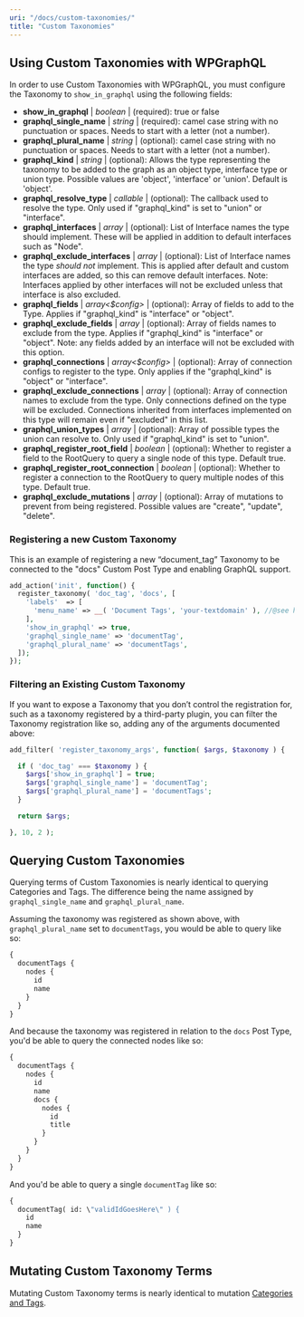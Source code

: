 ```yaml
---
uri: "/docs/custom-taxonomies/"
title: "Custom Taxonomies"
---
```


## Using Custom Taxonomies with WPGraphQL

In order to use Custom Taxonomies with WPGraphQL, you must configure the Taxonomy to `show_in_graphql` using the following fields:

- **show_in_graphql** | _boolean_ | (required): true or false
- **graphql_single_name** | _string_ | (required): camel case string with no punctuation or spaces. Needs to start with a letter (not a number). 
- **graphql_plural_name** | _string_ | (optional): camel case string with no punctuation or spaces. Needs to start with a letter (not a number). 
- **graphql_kind** | _string_ | (optional): Allows the type representing the taxonomy to be added to the graph as an object type, interface type or union type. Possible values are 'object', 'interface' or 'union'. Default is 'object'.
- **graphql_resolve_type** | _callable_ | (optional): The callback used to resolve the type. Only used if "graphql_kind" is set to "union" or "interface".
- **graphql_interfaces** | _array<string>_ | (optional): List of Interface names the type should implement. These will be applied in addition to default interfaces such as "Node".
- **graphql_exclude_interfaces** | _array<string>_ | (optional): List of Interface names the type _should not_ implement. This is applied after default and custom interfaces are added, so this can remove default interfaces. Note: Interfaces applied by other interfaces will not be excluded unless that interface is also excluded.
- **graphql_fields** | _array<$config>_ | (optional): Array of fields to add to the Type. Applies if "graphql_kind" is "interface" or "object".
- **graphql_exclude_fields** | _array<string>_ | (optional): Array of fields names to exclude from the type. Applies if "graphql_kind" is "interface" or "object". Note: any fields added by an interface will not be excluded with this option.
- **graphql_connections** | _array<$config>_ | (optional): Array of connection configs to register to the type. Only applies if the "graphql_kind" is "object" or "interface".
- **graphql_exclude_connections** | _array<string>_ | (optional): Array of connection names to exclude from the type. Only connections defined on the type will be excluded. Connections inherited from interfaces implemented on this type will remain even if "excluded" in this list.
- **graphql_union_types** | _array<string>_ | (optional): Array of possible types the union can resolve to. Only used if "graphql_kind" is set to "union".
- **graphql_register_root_field** | _boolean_ | (optional): Whether to register a field to the RootQuery to query a single node of this type. Default true.
- **graphql_register_root_connection** | _boolean_ | (optional): Whether to register a connection to the RootQuery to query multiple nodes of this type. Default true.
- **graphql_exclude_mutations** | _array<string>_ | (optional): Array of mutations to prevent from being registered. Possible values are "create", "update", "delete". 

### Registering a new Custom Taxonomy

This is an example of registering a new “document_tag” Taxonomy to be connected to the "docs" Custom Post Type and enabling GraphQL support.

```php
add_action('init', function() {
  register_taxonomy( 'doc_tag', 'docs', [
    'labels'  => [
      'menu_name' => __( 'Document Tags', 'your-textdomain' ), //@see https://developer.wordpress.org/themes/functionality/internationalization/
    ],
    'show_in_graphql' => true,
    'graphql_single_name' => 'documentTag',
    'graphql_plural_name' => 'documentTags',
  ]);
});
```

### Filtering an Existing Custom Taxonomy

If you want to expose a Taxonomy that you don’t control the registration for, such as a taxonomy registered by a third-party plugin, you can filter the Taxonomy registration like so, adding any of the arguments documented above:

```php
add_filter( 'register_taxonomy_args', function( $args, $taxonomy ) {

  if ( 'doc_tag' === $taxonomy ) {
    $args['show_in_graphql'] = true;
    $args['graphql_single_name'] = 'documentTag';
    $args['graphql_plural_name'] = 'documentTags';
  }

  return $args;

}, 10, 2 );
```

## Querying Custom Taxonomies

Querying terms of Custom Taxonomies is nearly identical to querying Categories and Tags. The difference being the name assigned by `graphql_single_name` and `graphql_plural_name`.

Assuming the taxonomy was registered as shown above, with `graphql_plural_name` set to `documentTags`, you would be able to query like so:

```graphql
{
  documentTags {
    nodes {
      id
      name
    }
  }
}
```

And because the taxonomy was registered in relation to the `docs` Post Type, you'd be able to query the connected nodes like so:

```graphql
{
  documentTags {
    nodes {
      id
      name
      docs {
        nodes {
          id
          title
        }
      }
    }
  }
}
```

And you'd be able to query a single `documentTag` like so:

```graphql
{
  documentTag( id: \"validIdGoesHere\" ) {
    id
    name
  }
}
```

## Mutating Custom Taxonomy Terms

Mutating Custom Taxonomy terms is nearly identical to mutation [Categories and Tags](/docs/categories-and-tags/).
